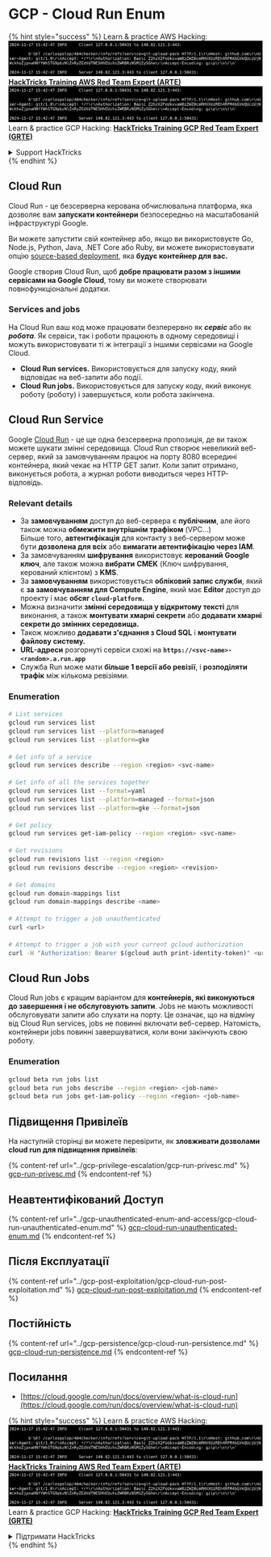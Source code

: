 # GCP - Cloud Run Enum

{% hint style="success" %}
Learn & practice AWS Hacking:<img src="../../../.gitbook/assets/image (1).png" alt="" data-size="line">[**HackTricks Training AWS Red Team Expert (ARTE)**](https://training.hacktricks.xyz/courses/arte)<img src="../../../.gitbook/assets/image (1).png" alt="" data-size="line">\
Learn & practice GCP Hacking: <img src="../../../.gitbook/assets/image (2).png" alt="" data-size="line">[**HackTricks Training GCP Red Team Expert (GRTE)**<img src="../../../.gitbook/assets/image (2).png" alt="" data-size="line">](https://training.hacktricks.xyz/courses/grte)

<details>

<summary>Support HackTricks</summary>

* Check the [**subscription plans**](https://github.com/sponsors/carlospolop)!
* **Join the** 💬 [**Discord group**](https://discord.gg/hRep4RUj7f) or the [**telegram group**](https://t.me/peass) or **follow** us on **Twitter** 🐦 [**@hacktricks\_live**](https://twitter.com/hacktricks\_live)**.**
* **Share hacking tricks by submitting PRs to the** [**HackTricks**](https://github.com/carlospolop/hacktricks) and [**HackTricks Cloud**](https://github.com/carlospolop/hacktricks-cloud) github repos.

</details>
{% endhint %}

## Cloud Run <a href="#reviewing-cloud-run-configurations" id="reviewing-cloud-run-configurations"></a>

Cloud Run - це безсерверна керована обчислювальна платформа, яка дозволяє вам **запускати контейнери** безпосередньо на масштабованій інфраструктурі Google.

Ви можете запустити свій контейнер або, якщо ви використовуєте Go, Node.js, Python, Java, .NET Core або Ruby, ви можете використовувати опцію [source-based deployment](https://cloud.google.com/run/docs/deploying-source-code), яка **будує контейнер для вас.**

Google створив Cloud Run, щоб **добре працювати разом з іншими сервісами на Google Cloud**, тому ви можете створювати повнофункціональні додатки.

### Services and jobs <a href="#services-and-jobs" id="services-and-jobs"></a>

На Cloud Run ваш код може працювати безперервно як _**сервіс**_ або як _**робота**_. Як сервіси, так і роботи працюють в одному середовищі і можуть використовувати ті ж інтеграції з іншими сервісами на Google Cloud.

* **Cloud Run services.** Використовується для запуску коду, який відповідає на веб-запити або події.
* **Cloud Run jobs.** Використовується для запуску коду, який виконує роботу (роботу) і завершується, коли робота закінчена.

## Cloud Run Service

Google [Cloud Run](https://cloud.google.com/run) - це ще одна безсерверна пропозиція, де ви також можете шукати змінні середовища. Cloud Run створює невеликий веб-сервер, який за замовчуванням працює на порту 8080 всередині контейнера, який чекає на HTTP GET запит. Коли запит отримано, виконується робота, а журнал роботи виводиться через HTTP-відповідь.

### Relevant details

* За **замовчуванням** доступ до веб-сервера є **публічним**, але його також можна **обмежити внутрішнім трафіком** (VPC...)\
Більше того, **автентифікація** для контакту з веб-сервером може бути **дозволена для всіх** або **вимагати автентифікацію через IAM**.
* За замовчуванням **шифрування** використовує **керований Google ключ**, але також можна **вибрати** **CMEK** (Ключ шифрування, керований клієнтом) з **KMS**.
* За **замовчуванням** використовується **обліковий запис служби**, який є **за замовчуванням для Compute Engine**, який має **Editor** доступ до проекту і має **обсяг `cloud-platform`.**
* Можна визначити **змінні середовища у відкритому тексті** для виконання, а також **монтувати хмарні секрети** або **додавати хмарні секрети до змінних середовища.**
* Також можливо **додавати з'єднання з Cloud SQL** і **монтувати файлову систему.**
* **URL-адреси** розгорнуті сервіси схожі на **`https://<svc-name>-<random>.a.run.app`**
* Служба Run може мати **більше 1 версії або ревізії**, і **розподіляти трафік** між кількома ревізіями.

### Enumeration
```bash
# List services
gcloud run services list
gcloud run services list --platform=managed
gcloud run services list --platform=gke

# Get info of a service
gcloud run services describe --region <region> <svc-name>

# Get info of all the services together
gcloud run services list --format=yaml
gcloud run services list --platform=managed --format=json
gcloud run services list --platform=gke --format=json

# Get policy
gcloud run services get-iam-policy --region <region> <svc-name>

# Get revisions
gcloud run revisions list --region <region>
gcloud run revisions describe --region <region> <revision>

# Get domains
gcloud run domain-mappings list
gcloud run domain-mappings describe <name>

# Attempt to trigger a job unauthenticated
curl <url>

# Attempt to trigger a job with your current gcloud authorization
curl -H "Authorization: Bearer $(gcloud auth print-identity-token)" <url>
```
## Cloud Run Jobs

Cloud Run jobs є кращим варіантом для **контейнерів, які виконуються до завершення і не обслуговують запити**. Jobs не мають можливості обслуговувати запити або слухати на порту. Це означає, що на відміну від Cloud Run services, jobs не повинні включати веб-сервер. Натомість, контейнери jobs повинні завершуватися, коли вони закінчують свою роботу.

### Enumeration
```bash
gcloud beta run jobs list
gcloud beta run jobs describe --region <region> <job-name>
gcloud beta run jobs get-iam-policy --region <region> <job-name>
```
## Підвищення Привілеїв

На наступній сторінці ви можете перевірити, як **зловживати дозволами cloud run для підвищення привілеїв**:

{% content-ref url="../gcp-privilege-escalation/gcp-run-privesc.md" %}
[gcp-run-privesc.md](../gcp-privilege-escalation/gcp-run-privesc.md)
{% endcontent-ref %}

## Неавтентифікований Доступ

{% content-ref url="../gcp-unauthenticated-enum-and-access/gcp-cloud-run-unauthenticated-enum.md" %}
[gcp-cloud-run-unauthenticated-enum.md](../gcp-unauthenticated-enum-and-access/gcp-cloud-run-unauthenticated-enum.md)
{% endcontent-ref %}

## Після Експлуатації

{% content-ref url="../gcp-post-exploitation/gcp-cloud-run-post-exploitation.md" %}
[gcp-cloud-run-post-exploitation.md](../gcp-post-exploitation/gcp-cloud-run-post-exploitation.md)
{% endcontent-ref %}

## Постійність

{% content-ref url="../gcp-persistence/gcp-cloud-run-persistence.md" %}
[gcp-cloud-run-persistence.md](../gcp-persistence/gcp-cloud-run-persistence.md)
{% endcontent-ref %}

## Посилання

* [https://cloud.google.com/run/docs/overview/what-is-cloud-run](https://cloud.google.com/run/docs/overview/what-is-cloud-run)

{% hint style="success" %}
Learn & practice AWS Hacking:<img src="../../../.gitbook/assets/image (1).png" alt="" data-size="line">[**HackTricks Training AWS Red Team Expert (ARTE)**](https://training.hacktricks.xyz/courses/arte)<img src="../../../.gitbook/assets/image (1).png" alt="" data-size="line">\
Learn & practice GCP Hacking: <img src="../../../.gitbook/assets/image (2).png" alt="" data-size="line">[**HackTricks Training GCP Red Team Expert (GRTE)**<img src="../../../.gitbook/assets/image (2).png" alt="" data-size="line">](https://training.hacktricks.xyz/courses/grte)

<details>

<summary>Підтримати HackTricks</summary>

* Перевірте [**плани підписки**](https://github.com/sponsors/carlospolop)!
* **Приєднуйтесь до** 💬 [**групи Discord**](https://discord.gg/hRep4RUj7f) або [**групи Telegram**](https://t.me/peass) або **слідкуйте** за нами в **Twitter** 🐦 [**@hacktricks\_live**](https://twitter.com/hacktricks\_live)**.**
* **Діліться хакерськими трюками, надсилаючи PR до** [**HackTricks**](https://github.com/carlospolop/hacktricks) та [**HackTricks Cloud**](https://github.com/carlospolop/hacktricks-cloud) репозиторіїв на github.

</details>
{% endhint %}
